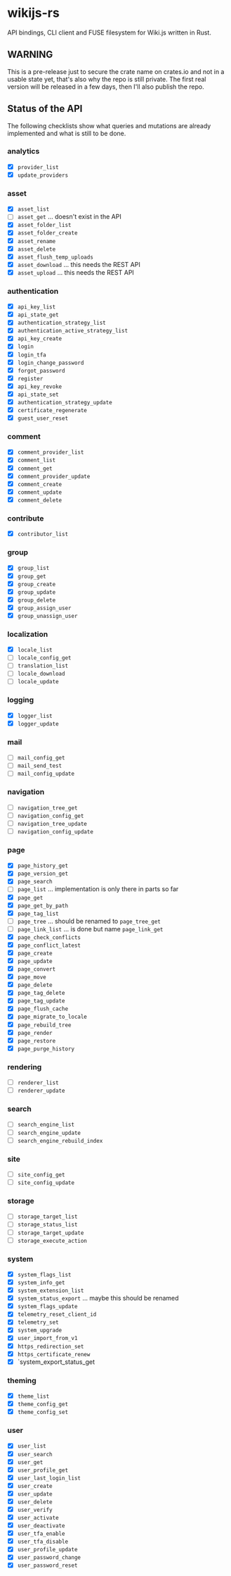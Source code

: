 # wikijs-rs
API bindings, CLI client and FUSE filesystem for Wiki.js written in Rust.

## WARNING
This is a pre-release just to secure the crate name on crates.io and not
in a usable state yet, that's also why the repo is still private. The first
real version will be released in a few days, then I'll also publish the repo.

## Status of the API
The following checklists show what queries and mutations are already
implemented and what is still to be done.

### analytics
- [x] `provider_list`
- [x] `update_providers`

### asset
- [x] `asset_list`
- [ ] `asset_get` ... doesn't exist in the API
- [x] `asset_folder_list`
- [x] `asset_folder_create`
- [x] `asset_rename`
- [x] `asset_delete`
- [x] `asset_flush_temp_uploads`
- [x] `asset_download` ... this needs the REST API
- [x] `asset_upload` ... this needs the REST API

### authentication
- [x] `api_key_list`
- [x] `api_state_get`
- [x] `authentication_strategy_list`
- [x] `authentication_active_strategy_list`
- [x] `api_key_create`
- [x] `login`
- [x] `login_tfa`
- [x] `login_change_password`
- [x] `forgot_password`
- [x] `register`
- [x] `api_key_revoke`
- [x] `api_state_set`
- [x] `authentication_strategy_update`
- [x] `certificate_regenerate`
- [x] `guest_user_reset`

### comment
- [x] `comment_provider_list`
- [x] `comment_list`
- [x] `comment_get`
- [x] `comment_provider_update`
- [x] `comment_create`
- [x] `comment_update`
- [x] `comment_delete`

### contribute
- [x] `contributor_list`

### group
- [x] `group_list`
- [x] `group_get`
- [x] `group_create`
- [x] `group_update`
- [x] `group_delete`
- [x] `group_assign_user`
- [x] `group_unassign_user`

### localization
- [x] `locale_list`
- [ ] `locale_config_get`
- [ ] `translation_list`
- [ ] `locale_download`
- [ ] `locale_update`

### logging
- [x] `logger_list`
- [x] `logger_update`

### mail
- [ ] `mail_config_get`
- [ ] `mail_send_test`
- [ ] `mail_config_update`

### navigation
- [ ] `navigation_tree_get`
- [ ] `navigation_config_get`
- [ ] `navigation_tree_update`
- [ ] `navigation_config_update`

### page
- [x] `page_history_get`
- [x] `page_version_get`
- [x] `page_search`
- [ ] `page_list` ... implementation is only there in parts so far
- [x] `page_get`
- [x] `page_get_by_path`
- [x] `page_tag_list`
- [ ] `page_tree` ... should be renamed to `page_tree_get`
- [ ] `page_link_list` ... is done but name `page_link_get`
- [x] `page_check_conflicts`
- [x] `page_conflict_latest`
- [x] `page_create`
- [x] `page_update`
- [x] `page_convert`
- [x] `page_move`
- [x] `page_delete`
- [x] `page_tag_delete`
- [x] `page_tag_update`
- [x] `page_flush_cache`
- [x] `page_migrate_to_locale`
- [x] `page_rebuild_tree`
- [x] `page_render`
- [x] `page_restore`
- [x] `page_purge_history`

### rendering
- [ ] `renderer_list`
- [ ] `renderer_update`

### search
- [ ] `search_engine_list`
- [ ] `search_engine_update`
- [ ] `search_engine_rebuild_index`

### site
- [ ] `site_config_get`
- [ ] `site_config_update`

### storage
- [ ] `storage_target_list`
- [ ] `storage_status_list`
- [ ] `storage_target_update`
- [ ] `storage_execute_action`

### system
- [x] `system_flags_list`
- [x] `system_info_get`
- [x] `system_extension_list`
- [x] `system_status_export` ... maybe this should be renamed
- [x] `system_flags_update`
- [x] `telemetry_reset_client_id`
- [x] `telemetry_set`
- [x] `system_upgrade`
- [x] `user_import_from_v1`
- [x] `https_redirection_set`
- [x] `https_certificate_renew`
- [x] `system_export_status_get

### theming
- [x] `theme_list`
- [x] `theme_config_get`
- [x] `theme_config_set`

### user
- [x] `user_list`
- [x] `user_search`
- [x] `user_get`
- [x] `user_profile_get`
- [x] `user_last_login_list`
- [x] `user_create`
- [x] `user_update`
- [x] `user_delete`
- [x] `user_verify`
- [x] `user_activate`
- [x] `user_deactivate`
- [x] `user_tfa_enable`
- [x] `user_tfa_disable`
- [x] `user_profile_update`
- [x] `user_password_change`
- [x] `user_password_reset`
